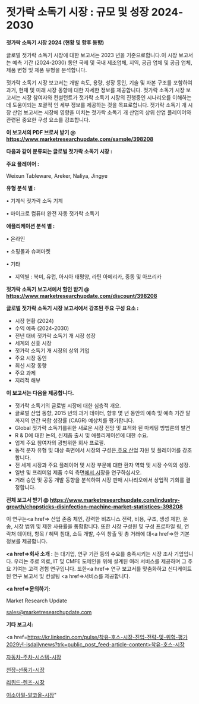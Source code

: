 # 젓가락 소독기 시장 : 규모 및 성장 2024-2030

<strong>젓가락 소독기 시장 2024 (현황 및 향후 동향)</strong>

글로벌 젓가락 소독기 시장에 대한 보고서는 2023 년을 기준으로합니다.이 시장 보고서는 예측 기간 (2024-2030) 동안 국제 및 국내 제조업체, 지역, 공급 업체 및 공급 업체, 제품 변형 및 제품 유형을 분석합니다.

젓가락 소독기 시장 보고서는 개발 속도, 용량, 성장 동인, 기술 및 자본 구조를 포함하여 과거, 현재 및 미래 시장 동향에 대한 자세한 정보를 제공합니다. 젓가락 소독기 시장 보고서는 시장 참여자와 컨설턴트가 젓가락 소독기 시장의 진행중인 시나리오를 이해하는 데 도움이되는 포괄적 인 세부 정보를 제공하는 것을 목표로합니다. 젓가락 소독기 개 시장 산업 보고서는 시장에 영향을 미치는 젓가락 소독기 개 산업의 상위 산업 플레이어와 관련된 중요한 구성 요소를 강조합니다.



<strong>이 보고서의 PDF 브로셔 받기 @ <a href=https://www.marketresearchupdate.com/sample/398208>https://www.marketresearchupdate.com/sample/398208</a></strong>



<strong>다음과 같이 분류되는 글로벌 젓가락 소독기 시장 :</strong>



<strong>주요 플레이어 :</strong>

Weixun Tableware, Areker, Naliya, Jingye



<strong>유형 분석 별 :</strong>

• 기계식 젓가락 소독 기계

• 마이크로 컴퓨터 완전 자동 젓가락 소독기



<strong>애플리케이션 분석 별 :</strong>

• 온라인

• 쇼핑몰과 슈퍼마켓

• 기타

<ul>
  <li>지역별 : 북미, 유럽, 아시아 태평양, 라틴 아메리카, 중동 및 아프리카</li>
</ul>


<strong>젓가락 소독기 보고서에서 할인 받기 @ <a href=https://www.marketresearchupdate.com/discount/398208>https://www.marketresearchupdate.com/discount/398208</a></strong>



<strong>글로벌 젓가락 소독기 시장 보고서에서 강조된 주요 구성 요소 :</strong>
<ul>
  <li>시장 현황 (2024)</li>
  <li>수익 예측 (2024-2030)</li>
  <li>전년 대비 젓가락 소독기 개 시장 성장</li>
  <li>세계의 신흥 시장</li>
  <li>젓가락 소독기 개 시장의 상위 기업</li>
  <li>주요 시장 동인</li>
  <li>최신 시장 동향</li>
  <li>주요 과제</li>
  <li>지리적 해부</li>
</ul>


<strong>이 보고서는 다음을 제공합니다.</strong>
<ul>
  <li>젓가락 소독기의 글로벌 시장에 대한 심층적 개요.</li>
  <li>글로벌 산업 동향, 2015 년의 과거 데이터, 향후 몇 년 동안의 예측 및 예측 기간 말까지의 연간 복합 성장률 (CAGR) 예상치를 평가합니다.</li>
  <li>Global 젓가락 소독기를위한 새로운 시장 전망 및 표적화 된 마케팅 방법론의 발견</li>
  <li>R &amp; D에 대한 논의, 신제품 출시 및 애플리케이션에 대한 수요.</li>
  <li>업계 주요 참여자의 광범위한 회사 프로필.</li>
  <li>동적 분자 유형 및 대상 측면에서 시장의 구성은<a href=> 주요 산</a>업 자원 및 플레이어를 강조합니다.</li>
  <li>전 세계 시장과 주요 플레이어 및 시장 부문에 대한 환자 역학 및 시장 수익의 성장.</li>
  <li>일반 및 프리미엄 제품 수익 측면<a href=>에서 시</a>장을 연구하십시오.</li>
  <li>거래 승인 및 공동 개발 동향을 분석하여 시장 판매 시나리오에서 상업적 기회를 결정합니다.</li>
</ul>



<strong>전체 보고서 받기 @ <a href=https://www.marketresearchupdate.com/industry-growth/chopsticks-disinfection-machine-market-statistices-398208>https://www.marketresearchupdate.com/industry-growth/chopsticks-disinfection-machine-market-statistices-398208</a></strong>

이 연구는<a href=> 산업 존중</a> 체인, 강력한 비즈니스 전략, 비용, 구조, 생성 제한, 운송, 시장 범위 및 제한 사용률을 통합합니다. 또한 시장 구성원 및 구성 프로파일 링, 연락처 데이터, 항목 / 혜택 침대, 소득 개발, 수익 창출 및 총 거래에 대<a href=>한 기본 </a>정보를 제공합니다.



<strong><a href=>회사 소</a>개 :</strong>
는 대기업, 연구 기관 등의 수요를 충족시키는 시장 조사 기업입니다. 우리는 주로 의료, IT 및 CMFE 도메인을 위해 설계된 여러 서비스를 제공하며 그 주요 기여는 고객 경험 연구입니다. 또한<a href=> 연구 보</a>고서를 맞춤화하고 신디케이트 된 연구 보고서 및 컨설팅 <a href=>서비스</a>를 제공합니다.



<strong><a href=>문의하기:</a></strong>

Market Research Update

sales@marketresearchupdate.com



<strong>기타 보고서:</strong>

<a href=https://kr.linkedin.com/pulse/착유-호스-시장-진입-전략-및-위험-평가2029년-isdailynews?trk=public_post_feed-article-content>착유-호스-시장</a>

<a href=https://www.linkedin.com/pulse/자동차-주차-시스템-시장-규모-및-성장-2023-survey-spotlight-pro-24-analysis/>자동차-주차-시스템-시장</a>

<a href=https://www.linkedin.com/pulse/천장-선풍기-시장-경쟁-분석-및-성장-잠재력-2029-trend-tracking-tips-360-analysis-m1tmf/>천장-선풍기-시장</a>

<a href=https://www.linkedin.com/pulse/리퀴드-렌즈-시장-현재-및-미래-성장-2029-analytics-avenue-adventures-24-ana-vt2ff/>리퀴드-렌즈-시장</a>

<a href=https://www.linkedin.com/pulse/이소아밀-알코올-시장-진입-전략-및-위험-평가2030년-consumer-connection-compendium-ana-d5voc/>이소아밀-알코올-시장</a>"
